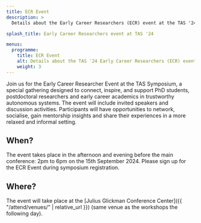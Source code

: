 ```yaml
---
title: ECR Event
description: >
  Details about the Early Career Researchers (ECR) event at the TAS '24 symposium at The University of Texas at Austin.

splash_title: Early Career Researchers event at TAS '24

menus:
  programme:
    title: ECR Event
    alt: Details about the TAS '24 Early Career Researchers (ECR) event
    weight: 3
---
```


Join us for the Early Career Researcher Event at the TAS Symposium, a special gathering designed to connect, inspire, and support PhD students, postdoctoral researchers and early career academics in trustworthy autonomous systems.  The event will include invited speakers and discussion activities. Participants will have opportunities to network, socialise, gain mentorship insights and share their experiences in a more relaxed and informal setting.   

## When?

The event takes place in the afternoon and evening before the main conference: 2pm to 6pm on the 15th September 2024. Please sign up for the ECR Event during symposium registration.

## Where? 

The event will take place at the [Julius Glickman Conference Center]({{ "/attend/venues/" | relative_url }}) (same venue as the workshops the following day).